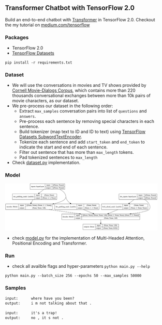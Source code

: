 ## Transformer Chatbot with TensorFlow 2.0
Build an end-to-end chatbot with [Transformer](https://arxiv.org/abs/1706.03762) in TensorFlow 2.0.
Checkout the my tutorial on [medium.com/tensorflow](https://medium.com/tensorflow/a-transformer-chatbot-tutorial-with-tensorflow-2-0-88bf59e66fe2)

### Packages
- TensorFlow 2.0
- [TensorFlow Datasets](https://www.tensorflow.org/datasets)
```
pip install -r requirements.txt
```

### Dataset
- We will use the conversations in movies and TV shows provided by [Cornell Movie-Dialogs Corpus](https://www.cs.cornell.edu/~cristian/Cornell_Movie-Dialogs_Corpus.html), which contains more than 220 thousands conversational exchanges between more than 10k pairs of movie characters, as our dataset.
- We pre-process our dataset in the following order:
	- Extract `max_samples` conversation pairs into list of `questions` and `answers`.
	- Pre-process each sentence by removing special characters in each sentence.
	- Build tokenizer (map text to ID and ID to text) using [TensorFlow Datasets SubwordTextEncoder](https://www.tensorflow.org/datasets/api_docs/python/tfds/features/text/SubwordTextEncoder).
	- Tokenize each sentence and add `start_token` and `end_token` to indicate the start and end of each sentence.
	- Filter out sentence that has more than `max_length` tokens.
	- Pad tokenized sentences to `max_length`
- Check [dataset.py](dataset.py) implementation.

### Model
![transformer model plot](transformer.png)
- check [model.py](model.py) for the implementation of Multi-Headed Attention, Positional Encoding and Transformer.

### Run
- check all availble flags and hyper-parameters `python main.py --help`
```
python main.py --batch_size 256 --epochs 50 --max_samples 50000
```

### Samples
```
input:		where have you been?
output:		i m not talking about that .

input:		it's a trap!
output:		no , it s not .
```
